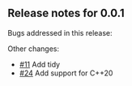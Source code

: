 ## Release notes for 0.0.1

Bugs addressed in this release:

Other changes:

* [#11](../../issues/11) Add tidy
* [#24](../../issues/24) Add support for C++20



